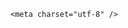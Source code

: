 <!DOCTYPE html>
<html lang="zh-CN">

<head>
    
<title>父亲卖5套房送两个儿子留洋学足球，海外学球有什么不同？为何这么烧钱？_腾讯新闻</title>
<meta name="keywords" content="留洋学足球,青训,西班牙_体育,西班牙,北京,家庭,国际学校">
<meta name="description" content="海报新闻记者 文露漪 仪首歌 报道最近，一位父亲卖五套房送两儿子留洋学球的故事在网络上引发了不少讨论。身处舆论中心的是60岁的辽宁大连人白涛，身为前国少球队队员的他在退役后进入大学深造，毕业后投身远程教育行业。因为放不下对足球的热爱，他成立足球俱乐部，带着儿子们赴西班牙学球。九年间，他卖了五套房、投入超...">
<meta name="author" content="腾讯网">
<meta name="copyright" content="Copyright 1998 - 2025 Tencent. All Rights Reserved">
<meta property="og:type" content="news" />

<meta property="og:title" content="父亲卖5套房送两个儿子留洋学足球，海外学球有什么不同？为何这么烧钱？_腾讯新闻" />
<meta property="og:description" content="海报新闻记者 文露漪 仪首歌 报道最近，一位父亲卖五套房送两儿子留洋学球的故事在网络上引发了不少讨论。身处舆论中心的是60岁的辽宁大连人白涛，身为前国少球队队员的他在退役后进入大学深造，毕业后投身远程教育行业。因为放不下对足球的热爱，他成立足球俱乐部，带着儿子们赴西班牙学球。九年间，他卖了五套房、投入超..." />
<meta property="og:url" content="https://news.qq.com/rain/a/20250522Q0271V00" />
<meta property="og:image" content="https://inews.gtimg.com/news_ls/O1s9Jmeuxx5XYx7I167tdZE5d-HiprY-R6CKz66W2dr0EAA_640330/0" />
<meta property="article:author" content="" />
<meta property="article:published_time" content="2025-05-22 11:19:46" />
<meta property="category" content="" />

    <meta charset="utf-8" />
<meta http-equiv="X-UA-Compatible" content="IE=Edge" />
<meta name="viewport" content="width=device-width, initial-scale=1, shrink-to-fit=no" />
<link rel="dns-prefetch" href="mat1.gtimg.com">
<link rel="dns-prefetch" href="i.news.qq.com">
<link rel="shortcut icon" href="https://mat1.gtimg.com/qqcdn/qqindex2021/favicon.ico">
<script nomodule="true" src="https://mat1.gtimg.com/qqcdn/qqindex2021/common-static/20240515201444/core3-37-1.min.js"></script>
<script>
  try {
    if (!window.IntersectionObserver) {
      var observerScript = document.createElement('script');
      observerScript.src = "https://mat1.gtimg.com/qqcdn/qqindex2021/common-static/20241024141058/intersection-observer-polyfill.js";
      document.head.appendChild(observerScript);
    }
  } catch (error) {}
</script>

<script>
  try {
    if (!Element.prototype.scrollTo) {
      var scrollScript = document.createElement('script');
      scrollScript.src = "https://mat1.gtimg.com/qqcdn/qqindex2021/common-static/20241025153001/scroll-behavior-polyfill.js";
      document.head.appendChild(scrollScript);
    }
  } catch (error) {}
</script>
<script>
  try {
    if ('scrollRestoration' in window.history) {
      window.history.scrollRestoration = 'manual';
    }
    window.isPcClient = Boolean(window.electron) && (
      window.navigator.userAgent.indexOf('pc-client') > 0 ||
      window.navigator.userAgent.indexOf('TencentNews') > 0
    );
  } catch {}
</script>
<script>
  try {
    if (window.isPcClient) {
      var bodyStyle = document.createElement('style');
      bodyStyle.innerText = 'body{ zoom: 0.95 }';
      document.head.appendChild(bodyStyle);
    }
  } catch {}
</script>
<script>
  window.DATA = {"commentid":"","copyright_wording_share":"免责声明","shareImg":"https://inews.gtimg.com/news_ls/O8Wzq3KEqShQZNzT2tPiBDZynaVvJTW7Fs4z25P7PlQ6MAA_870492/0","surl":"https://view.inews.qq.com/a/20250522Q0271V00","copyright_share":"本文来自腾讯新闻客户端创作者，不代表腾讯新闻的观点和立场。","likeInfo":0,"questionInfo":{"id":"20250522Q0271V00","longtitle":"父亲卖5套房送两个儿子留洋学足球，海外学球有什么不同？","question_short_title":"父亲卖5套房送两个儿子留洋学足球，海外学球有什么不同？为何这么烧钱？","relate_extend_infos":[{"abstract":"海报新闻记者 文露漪 仪首歌 报道最近，一位父亲卖五套房送两儿子留洋学球的故事在网络上引发了不少讨论。身处舆论中心的是60岁的辽宁大连人白涛，身为前国少球队队员的他在退役后进入大学深造，毕业后投身远程教育行业。因为放不下对足球的热爱，他成立足球俱乐部，带着儿子们赴西班牙学球。九年间，他卖了五套房、投入超...","articletype":"0","id":"20250520A09XE800","longtitle":"父亲卖5套房送两个儿子留洋学足球，本人回应：从来没想到会花这么多","picShowType":"90092","thumbnails_qqnews":["https://inews.gtimg.com/news_ls/OGCfTQ-GLGF1hwmKNWKhyTkalVo7_1445NCnKcIYCo8OcAA_294195/0"],"title":"父亲卖5套房送两个儿子留洋学足球，本人回应：从来没想到会花这么多","url":"https://view.inews.qq.com/a/20250520A09XE800"}],"thumbnails_qqnews":["https://inews.gtimg.com/news_ls/O8Wzq3KEqShQZNzT2tPiBDZynaVvJTW7Fs4z25P7PlQ6MAA_294195/0"],"title":"父亲卖5套房送两个儿子留洋学足球，海外学球有什么不同？为何这么烧钱？","url":"http://view.inews.qq.com/a/20250522Q0271V00","abstract":""},"question_id":"","remarks":"","self_declare":{"declare":"个人观点，仅供参考"},"FadCid":"","categoryrray":{"category_id":"5","sub_category_id":"303"},"relate_extend_infos":{"abstract":"海报新闻记者 文露漪 仪首歌 报道最近，一位父亲卖五套房送两儿子留洋学球的故事在网络上引发了不少讨论。身处舆论中心的是60岁的辽宁大连人白涛，身为前国少球队队员的他在退役后进入大学深造，毕业后投身远程教育行业。因为放不下对足球的热爱，他成立足球俱乐部，带着儿子们赴西班牙学球。九年间，他卖了五套房、投入超...","id":"20250520A09XE800","imgURL":"https://inews.gtimg.com/news_ls/OGCfTQ-GLGF1hwmKNWKhyTkalVo7_1445NCnKcIYCo8OcAA_640330/0","imgURLSmall":"https://inews.gtimg.com/news_ls/OGCfTQ-GLGF1hwmKNWKhyTkalVo7_1445NCnKcIYCo8OcAA_150120/0","longTitle":"父亲卖5套房送两个儿子留洋学足球，本人回应：从来没想到会花这么多","title":"父亲卖5套房送两个儿子留洋学足球，本人回应：从来没想到会花这么多","url":"http://view.inews.qq.com/a/20250520A09XE800"},"safe_cntl":{"close_all_rel":0,"close_relate_thing":0,"close_share_pull":0,"close_all_favorite":0,"close_all_emoticon_comment":0,"close_comment_dislike":0,"close_global_news_sis":0,"emoticon_comment_mode":0,"close_all_ad":0},"disableDeclare":1,"emojiSwitch":1,"forbidCommentUpDown":0,"url":"https://view.inews.qq.com/a/20250522Q0271V00","answer_num":1,"is_deleted":0,"ret":0,"ai_switch":true,"all_long_pic":1,"article_category":"5","extra_property":{"FeedbackDetailDisableInsert":0,"zanSkinType":""},"id":"20250522Q0271V00","intro":"","card":{"chlname":"问答课代表","suid":"8QMc339d5IQeuTzY5QN3","chlid":"22983986","msgEntry":1,"vip_place":"left","desc":"腾讯新闻问答课代表，结合当下热点新闻和网友热议，发现好问题，期待好回答。","vip_desc":"腾讯新闻问答课代表官方账号","vip_icon":"http://inews.gtimg.com/newsapp_ls/0/14876051701/0","liveInfo":{},"cpLevel":2,"icon":"https://inews.gtimg.com/om_ls/OPBO91JgEbYG-O62jC2hCRA_yoydsA8oEANb87pxgNxKgAA_200200/0","uin":"ecbe89d289b6198c7996f16538ebc224f9","update_frequency":"1970-01-01 08:00:00","vip_icon_night":"http://inews.gtimg.com/newsapp_ls/0/14876052067/0","vip_type":"30012","vip_type_new":"30012"},"content_words_num":31,"iNewsRecommendLevel":1,"shareDesc":"腾讯新闻","time":"2025-05-22 09:19:16","title":"父亲卖5套房送两个儿子留洋学足球，海外学球有什么不同？为何这么烧钱？","adInfo":{"openAdsComment":1,"openAdsPhotos":1,"openAdsText":1,"openRelatedNewsAd":1,"openAds":1},"channelEntryJumpType":1,"detail_entry":{"is_orignal":1,"orignal_entry":1},"emojiRelatedSwitch":1,"isSensitive":0,"news_update_time":1747926546,"already_answer":false,"final_declare":["个人观点，仅供参考"],"news_app_recommend_status":4,"abstract":"","attribute":{},"atype":232,"closeCommentBanner":0,"content":null,"enableDiffusion":1,"cms_id":"20250522Q0271V00","articleId":"20250522Q03FW900","article_type":232,"tags":"","desc":"海报新闻记者 文露漪 仪首歌 报道最近，一位父亲卖五套房送两儿子留洋学球的故事在网络上引发了不少讨论。身处舆论中心的是60岁的辽宁大连人白涛，身为前国少球队队员的他在退役后进入大学深造，毕业后投身远程教育行业。因为放不下对足球的热爱，他成立足球俱乐部，带着儿子们赴西班牙学球。九年间，他卖了五套房、投入超...","videoArr":[]};
</script>
<script>
  window.channelInfo = {"channelConfig":{"channelNav":[{"_auto_id":"1","active_alien_img":"","alien_img":"","channel_id":"news_news_home","is_local":"0","link":"https://www.qq.com","name_cn":"首页","name_en":"home"},{"_auto_id":"2","active_alien_img":"","alien_img":"","channel_id":"news_news_top","is_local":"0","link":"","name_cn":"要闻","name_en":"news"},{"_auto_id":"4","active_alien_img":"","alien_img":"","channel_id":"news_news_bj","is_local":"1","link":"","name_cn":"北京","name_en":"bj"},{"_auto_id":"5","active_alien_img":"","alien_img":"","channel_id":"news_news_finance","is_local":"0","link":"","name_cn":"财经","name_en":"finance"},{"_auto_id":"6","active_alien_img":"","alien_img":"","channel_id":"news_news_tech","is_local":"0","link":"","name_cn":"科技","name_en":"tech"},{"_auto_id":"7","active_alien_img":"","alien_img":"","channel_id":"tv","is_local":"0","link":"https://v.qq.com/channel/tv/?ptag=qqnews","name_cn":"电视剧","name_en":"tv"},{"_auto_id":"8","active_alien_img":"","alien_img":"","channel_id":"news_news_qa","is_local":"0","link":"","name_cn":"热问","name_en":"qa"},{"_auto_id":"9","active_alien_img":"","alien_img":"","channel_id":"news_news_ent","is_local":"0","link":"","name_cn":"娱乐","name_en":"ent"},{"_auto_id":"10","active_alien_img":"","alien_img":"","channel_id":"variety","is_local":"0","link":"https://v.qq.com/channel/variety/?ptag=qqnews","name_cn":"综艺","name_en":"variety"},{"_auto_id":"11","active_alien_img":"","alien_img":"","channel_id":"news_news_sports","is_local":"0","link":"","name_cn":"体育","name_en":"sports"},{"_auto_id":"13","active_alien_img":"","alien_img":"","channel_id":"news_news_nba","is_local":"0","link":"","name_cn":"NBA","name_en":"nba"},{"_auto_id":"14","active_alien_img":"","alien_img":"","channel_id":"news_news_world","is_local":"0","link":"","name_cn":"国际","name_en":"world"},{"_auto_id":"15","active_alien_img":"","alien_img":"","channel_id":"news_news_mil","is_local":"0","link":"","name_cn":"军事","name_en":"milite"},{"_auto_id":"16","active_alien_img":"","alien_img":"","channel_id":"news_news_auto","is_local":"0","link":"","name_cn":"汽车","name_en":"auto"},{"_auto_id":"17","active_alien_img":"","alien_img":"","channel_id":"news_news_house","is_local":"0","link":"","name_cn":"房产","name_en":"house"},{"_auto_id":"18","active_alien_img":"","alien_img":"","channel_id":"news_news_edu","is_local":"0","link":"","name_cn":"教育","name_en":"edu"},{"_auto_id":"19","active_alien_img":"","alien_img":"","channel_id":"news_news_antip","is_local":"0","link":"","name_cn":"健康","name_en":"health"},{"_auto_id":"20","active_alien_img":"","alien_img":"","channel_id":"news_news_video","is_local":"0","link":"","name_cn":"视频","name_en":"video"},{"_auto_id":"21","active_alien_img":"","alien_img":"","channel_id":"news_news_game","is_local":"0","link":"","name_cn":"游戏","name_en":"games"},{"_auto_id":"22","active_alien_img":"","alien_img":"","channel_id":"news_news_nchupin","is_local":"0","link":"","name_cn":"眼界","name_en":"chupin"},{"_auto_id":"24","active_alien_img":"","alien_img":"","channel_id":"news_news_football","is_local":"0","link":"","name_cn":"足球","name_en":"football"},{"_auto_id":"25","active_alien_img":"","alien_img":"","channel_id":"news_news_kepu","is_local":"0","link":"","name_cn":"科学","name_en":"kepu"},{"_auto_id":"26","active_alien_img":"","alien_img":"","channel_id":"news_news_digi","is_local":"0","link":"","name_cn":"数码","name_en":"digi"},{"_auto_id":"28","active_alien_img":"","alien_img":"","channel_id":"ymzx","is_local":"0","link":"https://gamer.qq.com/v2/cloudgame/game/96897?ichannel=txxwpc0Ftxxwpc1","name_cn":"元梦之星","name_en":"news_news_ymzx"},{"_auto_id":"31","active_alien_img":"","alien_img":"","channel_id":"movie","is_local":"0","link":"https://v.qq.com/channel/movie/?ptag=qqnews","name_cn":"电影","name_en":"movie"},{"_auto_id":"32","active_alien_img":"","alien_img":"","channel_id":"news_news_esport","is_local":"0","link":"","name_cn":"电竞","name_en":"esport"},{"_auto_id":"34","active_alien_img":"","alien_img":"","channel_id":"news_news_history","is_local":"0","link":"","name_cn":"历史","name_en":"history"},{"_auto_id":"35","active_alien_img":"","alien_img":"","channel_id":"news_news_baby","is_local":"0","link":"","name_cn":"育儿","name_en":"baby"},{"_auto_id":"36","active_alien_img":"","alien_img":"","channel_id":"hbjy","is_local":"0","link":"https://gp.qq.com/act/a20250421mnqlx/news.shtml","name_cn":"和平精英","name_en":"news_news_hbjy"},{"_auto_id":"37","active_alien_img":"","alien_img":"","channel_id":"cloud_gamer","is_local":"0","link":"https://gamer.qq.com/?ichannel=txxwpc0Ftxxwpc1","name_cn":"云游戏","name_en":"cloud_gamer"},{"_auto_id":"38","active_alien_img":"","alien_img":"","channel_id":"news_news_lic","is_local":"0","link":"","name_cn":"理财","name_en":"finance_licai"},{"_auto_id":"39","active_alien_img":"","alien_img":"","channel_id":"news_news_istock","is_local":"0","link":"","name_cn":"股票","name_en":"finance_stock"},{"_auto_id":"40","active_alien_img":"","alien_img":"","channel_id":"ren_min_shi_pin","is_local":"0","link":"https://news.qq.com/omn/author/8QMd3Hld74cbujbY?tab=om_video","name_cn":"人民视频","name_en":"ren_min_shi_pin"},{"_auto_id":"41","active_alien_img":"","alien_img":"","channel_id":"news_news_weather","is_local":"0","link":"https://tianqi.qq.com/index.htm","name_cn":"天气","name_en":"weather"}]}};
</script>
<script>
  window.articleConfig = {"rightConfig":[{"_auto_id":"1","category_key":"default","modules":"{\"moduleList\":[{\"title\":\"精选视频\",\"id\":\"video_album\",\"videoType\":\"tag\",\"videoId\":\"aUepxrtchGM=\"},{\"title\":\"下载条\",\"id\":\"download_banner\",\"isSticky\":1},{\"title\":\"热点榜\",\"id\":\"hot_rank_list\",\"isSticky\":1},{\"title\":\"广告推广\",\"id\":\"ssp_ad_module\",\"category\":\"ad_ssp\",\"loid\":\"109\",\"isSticky\":1}]}"}],"tonglanAdConfig":[],"bottomConfig":[],"videoAdConfig":[],"rightGameConfig":[]};
</script>
<script src="https://mat1.gtimg.com/www/js/emonitor/custom_ed041a23.js" charset="utf-8"></script>
<script>
  try {
    window.emonitorIns = emonitor.create({
      name: 'newsqq_quesionArticle',
      atta: {
        name: 'newsqq',
      },
      mode: '007',
    });
  } catch (err) {
    console.warn(err);
  }
</script>
<link href="https://mat1.gtimg.com/qqcdn/qqindex2021/common-static/hel/qqnews-pc-dc_20250515055953/static/css/qa.css" rel="stylesheet">

<script>window.__HEL_PRESET_META__={"qqnews-pc-components":{"app":{"id":1366,"name":"qqnews-pc-components","app_group_name":"qqnews-pc-components","proj_ver":{"map":{},"utime":0},"online_version":"qqnews-pc-components_20250515055747","build_version":"qqnews-pc-components_20250520070753","update_at":"2025-05-20T11:08:42.000Z","desc":"set by [init], from container [formal.pc.dc.tj101008] worker [0]"},"version":{"sub_app_name":"qqnews-pc-components","sub_app_version":"qqnews-pc-components_20250520070753","src_map":{"webDirPath":"https://mat1.gtimg.com/qqcdn/qqindex2021/common-static/hel/qqnews-pc-components_20250520070753","htmlIndexSrc":"https://mat1.gtimg.com/qqcdn/qqindex2021/common-static/hel/qqnews-pc-components_20250520070753/index.html","extractMode":"all","iframeSrc":"","chunkCssSrcList":["https://mat1.gtimg.com/qqcdn/qqindex2021/common-static/hel/qqnews-pc-components_20250520070753/static/css/index.css"],"chunkJsSrcList":["https://mat1.gtimg.com/qqcdn/qqindex2021/common-static/hel/qqnews-pc-components_20250520070753/static/js/index.js"],"staticCssSrcList":[],"staticJsSrcList":["https://mat1.gtimg.com/qqcdn/qqindex2021/static/20231212123233/react.production.min.js","https://mat1.gtimg.com/qqcdn/qqindex2021/static/20231212123233/react-dom.production.min.js","https://mat1.gtimg.com/qqcdn/qqindex2021/common-static/hel/hel-base-v16.js"],"relativeCssSrcList":[],"relativeJsSrcList":[],"privCssSrcList":[],"srvModSrcList":[],"srvModSrcIndex":"","headAssetList":[{"tag":"staticScript","append":false,"attrs":{"src":"https://mat1.gtimg.com/qqcdn/qqindex2021/static/20231212123233/react.production.min.js"}},{"tag":"staticScript","append":false,"attrs":{"src":"https://mat1.gtimg.com/qqcdn/qqindex2021/static/20231212123233/react-dom.production.min.js"}},{"tag":"staticScript","append":false,"attrs":{"src":"https://mat1.gtimg.com/qqcdn/qqindex2021/common-static/hel/hel-base-v16.js"}},{"tag":"script","append":true,"attrs":{"src":"https://mat1.gtimg.com/qqcdn/qqindex2021/common-static/hel/qqnews-pc-components_20250520070753/static/js/index.js","defer":""}},{"tag":"link","append":true,"attrs":{"href":"https://mat1.gtimg.com/qqcdn/qqindex2021/common-static/hel/qqnews-pc-components_20250520070753/static/css/index.css","rel":"stylesheet"}}],"bodyAssetList":[]},"update_at":"2025-05-20T11:08:42.000Z","create_at":"2025-05-20T11:08:42.000Z","_worker_id":"0","_is_backup":true}}}</script>
<script>window.__VIEW_PATH__="question.ejs";</script>
</head>

<body id="dc-question-body">
  <div id="root"></div>
    <iframe style="display: none;" src="https://i.news.qq.com/web_backend/getWebPacUid"></iframe>
<script src="https://mat1.gtimg.com/qqcdn/qqindex2021/common-static/20240805160928/react.production.min.js"></script>
<script src="https://mat1.gtimg.com/qqcdn/qqindex2021/common-static/20240805160928/react-dom.production.min.js"></script>
<script src="https://mat1.gtimg.com/qqcdn/qqindex2021/common-static/20241018171503/universal-report.min.js"></script>
<script defer type="text/javascript" src="https://mat1.gtimg.com/qqcdn/qqindex2021/libs/barrier/aria.js?appid=9327b8b06379d9d1728bbfbe2025ef9c" charset="utf-8"></script>
<script defer src="https://t.captcha.qq.com/TCaptcha.js"></script>
<script>document.cookie="hel_err=;path=/;";</script>
<script src="https://mat1.gtimg.com/qqcdn/qqindex2021/common-static/hel/hel-base-v16.js"></script>
<script src="https://mat1.gtimg.com/qqcdn/qqindex2021/common-static/hel/qqnews-pc-hel-entry_20250117174052/static/js/index.js"></script>
<link rel="preload" href="https://mat1.gtimg.com/qqcdn/qqindex2021/common-static/hel/qqnews-pc-dc_20250515055953/static/js/qa.js" as="script">
<link rel="preload" href="https://mat1.gtimg.com/qqcdn/qqindex2021/common-static/hel/qqnews-pc-components_20250520070753/static/js/index.js" as="script">
<script>window.loadProject("https://mat1.gtimg.com/qqcdn/qqindex2021/common-static/hel/qqnews-pc-dc_20250515055953/static/js/qa.js");</script>
<iframe id="videoFrame" style="display: none;" src="https://video.qq.com/cookie/sync_qqnews.html"></iframe>
</body>

</html>
